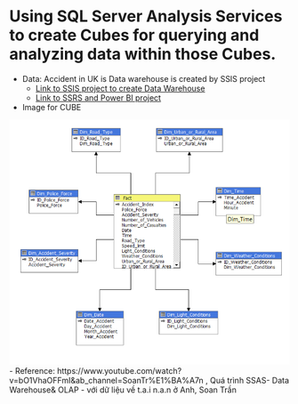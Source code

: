# Using SQL Server Analysis Services to create Cubes for querying and analyzing data within those Cubes.

- Data: Accident in UK is Data warehouse is created by SSIS project 
    + <a href="https://github.com/vanac17122001/Data_WareHouse_Accidents_SSIS">Link to SSIS project to create Data Warehouse</a>
    + <a href="https://github.com/vanac17122001/Accidents_In_UK_SSRS_PowerBI">Link to SSRS and Power BI project</a>
- Image for CUBE
<img src="img/img_cube.png"/>
- Reference: https://www.youtube.com/watch?v=bO1VhaOFFmI&ab_channel=SoanTr%E1%BA%A7n , Quá trình SSAS- Data Warehouse& OLAP - với dữ liệu về t.a.i n.a.n ở Anh, Soan Trần